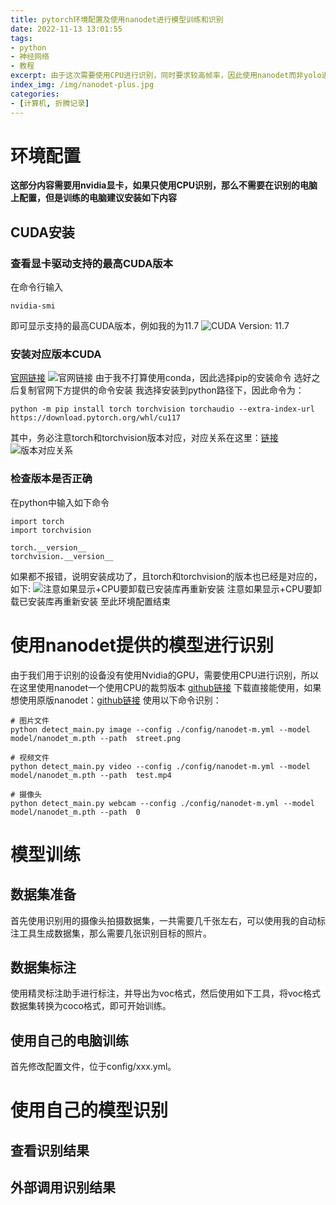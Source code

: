 ```yaml
---
title: pytorch环境配置及使用nanodet进行模型训练和识别
date: 2022-11-13 13:01:55
tags:
- python
- 神经网络
- 教程
excerpt: 由于这次需要使用CPU进行识别，同时要求较高帧率，因此使用nanodet而非yolo进行目标识别，同时这也是我第一次尝试模型训练，如有错误欢迎指出
index_img: /img/nanodet-plus.jpg
categories: 
- [计算机, 折腾记录]
---
```

# 环境配置
**这部分内容需要用nvidia显卡，如果只使用CPU识别，那么不需要在识别的电脑上配置，但是训练的电脑建议安装如下内容**
## CUDA安装
### 查看显卡驱动支持的最高CUDA版本
在命令行输入
```
nvidia-smi
```
即可显示支持的最高CUDA版本，例如我的为11.7
![CUDA Version: 11.7](20221114150744.png)
### 安装对应版本CUDA
[官网链接](https://pytorch.org/get-started/locally/ "官网链接")
![官网链接](20221114150417.png)
由于我不打算使用conda，因此选择pip的安装命令
选好之后复制官网下方提供的命令安装
我选择安装到python路径下，因此命令为：
```
python -m pip install torch torchvision torchaudio --extra-index-url https://download.pytorch.org/whl/cu117
```
其中，务必注意torch和torchvision版本对应，对应关系在这里：[链接](https://github.com/pytorch/vision#installation "链接")
![版本对应关系](20221114151335.png)
### 检查版本是否正确
在python中输入如下命令
```
import torch
import torchvision

torch.__version__
torchvision.__version__
```
如果都不报错，说明安装成功了，且torch和torchvision的版本也已经是对应的，如下:
![注意如果显示+CPU要卸载已安装库再重新安装](20221114151619.png)
注意如果显示+CPU要卸载已安装库再重新安装
至此环境配置结束

# 使用nanodet提供的模型进行识别
由于我们用于识别的设备没有使用Nvidia的GPU，需要使用CPU进行识别，所以在这里使用nanodet一个使用CPU的裁剪版本
[github链接](https://github.com/guo-pu/NanoDet-PyTorch-CPU "github链接")
下载直接能使用，如果想使用原版nanodet：[github链接](https://github.com/RangiLyu/nanodet "github链接")
使用以下命令识别：
```
# 图片文件
python detect_main.py image --config ./config/nanodet-m.yml --model model/nanodet_m.pth --path  street.png

# 视频文件
python detect_main.py video --config ./config/nanodet-m.yml --model model/nanodet_m.pth --path  test.mp4

# 摄像头
python detect_main.py webcam --config ./config/nanodet-m.yml --model model/nanodet_m.pth --path  0
```

# 模型训练
## 数据集准备
首先使用识别用的摄像头拍摄数据集，一共需要几千张左右，可以使用我的自动标注工具生成数据集，那么需要几张识别目标的照片。
## 数据集标注
使用精灵标注助手进行标注，并导出为voc格式，然后使用如下工具，将voc格式数据集转换为coco格式，即可开始训练。
## 使用自己的电脑训练
首先修改配置文件，位于config/xxx.yml。

# 使用自己的模型识别
## 查看识别结果

## 外部调用识别结果
